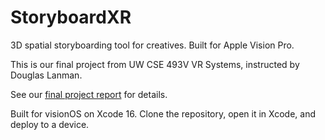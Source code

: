 # StoryboardXR

3D spatial storyboarding tool for creatives. Built for Apple Vision Pro.

This is our final project from UW CSE 493V VR Systems, instructed by Douglas Lanman.

See our [final project report](https://github.com/StoryboardXR/StoryboardXR/blob/main/CSE_493V_Final_Project_Report.pdf) for details.

Built for visionOS on Xcode 16. Clone the repository, open it in Xcode, and deploy to a device.